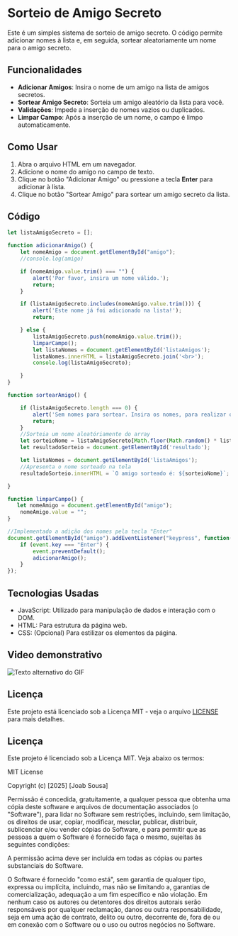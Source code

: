 # Sorteio de Amigo Secreto

Este é um simples sistema de sorteio de amigo secreto. O código permite adicionar nomes à lista e, em seguida, sortear aleatoriamente um nome para o amigo secreto.

## Funcionalidades

- **Adicionar Amigos**: Insira o nome de um amigo na lista de amigos secretos.
- **Sortear Amigo Secreto**: Sorteia um amigo aleatório da lista para você.
- **Validações**: Impede a inserção de nomes vazios ou duplicados.
- **Limpar Campo**: Após a inserção de um nome, o campo é limpo automaticamente.

## Como Usar

1. Abra o arquivo HTML em um navegador.
2. Adicione o nome do amigo no campo de texto.
3. Clique no botão "Adicionar Amigo" ou pressione a tecla **Enter** para adicionar à lista.
4. Clique no botão "Sortear Amigo" para sortear um amigo secreto da lista.

## Código

```javascript
let listaAmigoSecreto = [];

function adicionarAmigo() {
    let nomeAmigo = document.getElementById("amigo");
    //console.log(amigo)

    if (nomeAmigo.value.trim() === "") {
        alert('Por favor, insira um nome válido.');
        return;
    }

    if (listaAmigoSecreto.includes(nomeAmigo.value.trim())) {
        alert('Este nome já foi adicionado na lista!');
        return;

    } else {
        listaAmigoSecreto.push(nomeAmigo.value.trim());
        limparCampo();
        let listaNomes = document.getElementById('listaAmigos');
        listaNomes.innerHTML = listaAmigoSecreto.join('<br>');
        console.log(listaAmigoSecreto);

    }
}

function sortearAmigo() {

    if (listaAmigoSecreto.length === 0) {
        alert('Sem nomes para sortear. Insira os nomes, para realizar o sorteio.');
        return;
    }
    //Sorteia um nome aleatóriamente do array
    let sorteioNome = listaAmigoSecreto[Math.floor(Math.random() * listaAmigoSecreto.length)];
    let resultadoSorteio = document.getElementById('resultado');

    let listaNomes = document.getElementById('listaAmigos');
    //Apresenta o nome sorteado na tela
    resultadoSorteio.innerHTML = `O amigo sorteado é: ${sorteioNome}`;

}

function limparCampo() {
   let nomeAmigo = document.getElementById("amigo");
    nomeAmigo.value = "";
}

//Implementado a adição dos nomes pela tecla "Enter"
document.getElementById("amigo").addEventListener("keypress", function(eveng) {
    if (event.key === "Enter") {
        event.preventDefault();
        adicionarAmigo();
    }
});

````

## Tecnologias Usadas

- JavaScript: Utilizado para manipulação de dados e interação com o DOM.
- HTML: Para estrutura da página web.
- CSS: (Opcional) Para estilizar os elementos da página.

## Video demonstrativo

![Texto alternativo do GIF](assets/nome_do_gif.gif)



## Licença

Este projeto está licenciado sob a Licença MIT - veja o arquivo [LICENSE](LICENSE) para mais detalhes.


## Licença

Este projeto é licenciado sob a Licença MIT. Veja abaixo os termos:

MIT License

Copyright (c) [2025] [Joab Sousa]

Permissão é concedida, gratuitamente, a qualquer pessoa que obtenha uma cópia deste software e arquivos de documentação associados (o "Software"), para lidar no Software sem restrições, incluindo, sem limitação, os direitos de usar, copiar, modificar, mesclar, publicar, distribuir, sublicenciar e/ou vender cópias do Software, e para permitir que as pessoas a quem o Software é fornecido faça o mesmo, sujeitas às seguintes condições:

A permissão acima deve ser incluída em todas as cópias ou partes substanciais do Software.

O Software é fornecido "como está", sem garantia de qualquer tipo, expressa ou implícita, incluindo, mas não se limitando a, garantias de comercialização, adequação a um fim específico e não violação. Em nenhum caso os autores ou detentores dos direitos autorais serão responsáveis por qualquer reclamação, danos ou outra responsabilidade, seja em uma ação de contrato, delito ou outro, decorrente de, fora de ou em conexão com o Software ou o uso ou outros negócios no Software.






